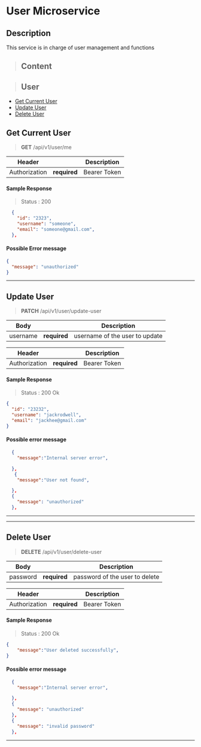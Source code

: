# User Microservice

## Description

This service is in charge of user management and functions

> ## Content

> ## User

- [Get Current User](#get-current-user)
- [Update User](#update-user)
- [Delete User](#delete-user)

## Get Current User

> **GET** /api/v1/user/me

| Header        |              | Description  |
| ------------- | ------------ | ------------ |
| Authorization | **required** | Bearer Token |

#### Sample Response

> Status : 200

```json
  {
    "id": "2323",
    "username": "someone",
    "email": "someone@gmail.com",
  },
```

#### Possible Error message

```json
{
  "message": "unauthorized"
}
```

---


## Update User

> **PATCH** /api/v1/user/update-user

| Body     |                 | Description                    |
| ----     |  ------------   | --------------------------     |
| username |   **required**  | username of the user to update |

| Header        |              | Description  |
| ------------- | ------------ | ------------ |
| Authorization | **required** | Bearer Token |

#### Sample Response

> Status : 200 Ok

```json
{
  "id": "23232",
  "username": "jackrodwell",
  "email": "jackhee@gmail.com"
}
```

#### Possible error message

```json
  {
    "message":"Internal server error",

  },
   {
    "message":"User not found",

  },
  {
    "message": "unauthorized"
  },
```

---


---

## Delete User

> **DELETE** /api/v1/user/delete-user

| Body     |              | Description                    |
| -------- | ------------ | ------------------------------ |
| password | **required** | password of the user to delete |

| Header        |              | Description  |
| ------------- | ------------ | ------------ |
| Authorization | **required** | Bearer Token |

#### Sample Response

> Status : 200 Ok

```json
{
    "message":"User deleted successfully",
}
```

#### Possible error message

```json
  {
    "message":"Internal server error",

  },
  {
    "message": "unauthorized"
  },
  {
    "message": "invalid password"
  },
```

---
